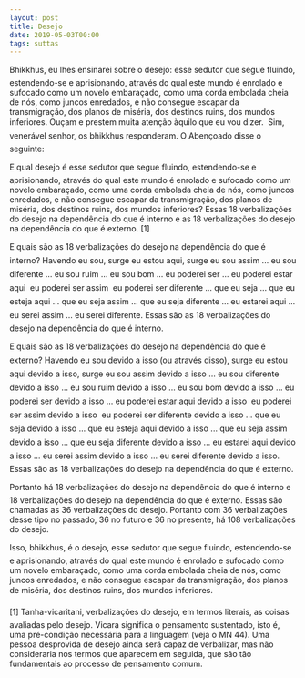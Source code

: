 ```yaml
---
layout: post
title: Desejo
date: 2019-05-03T00:00
tags: suttas
---
```

Bhikkhus, eu lhes ensinarei sobre o desejo: esse sedutor que segue fluindo, estendendo-se e aprisionando, através do qual este mundo é enrolado e sufocado como um novelo embaraçado, como uma corda embolada cheia de nós, como juncos enredados, e não consegue escapar da transmigração, dos planos de miséria, dos destinos ruins, dos mundos inferiores. Ouçam e prestem muita atenção àquilo que eu vou dizer.  Sim, venerável senhor, os bhikkhus responderam. O Abençoado disse o seguinte:

E qual desejo é esse sedutor que segue fluindo, estendendo-se e aprisionando, através do qual este mundo é enrolado e sufocado como um novelo embaraçado, como uma corda embolada cheia de nós, como juncos enredados, e não consegue escapar da transmigração, dos planos de miséria, dos destinos ruins, dos mundos inferiores? Essas 18 verbalizações do desejo na dependência do que é interno e as 18 verbalizações do desejo na dependência do que é externo. [1]

E quais são as 18 verbalizações do desejo na dependência do que é interno? Havendo eu sou, surge eu estou aqui, surge eu sou assim ... eu sou diferente ... eu sou ruim ... eu sou bom ... eu poderei ser ... eu poderei estar aqui  eu poderei ser assim  eu poderei ser diferente ... que eu seja ... que eu esteja aqui ... que eu seja assim ... que eu seja diferente ... eu estarei aqui ... eu serei assim ... eu serei diferente. Essas são as 18 verbalizações do desejo na dependência do que é interno.

E quais são as 18 verbalizações do desejo na dependência do que é externo? Havendo eu sou devido a isso (ou através disso), surge eu estou aqui devido a isso, surge eu sou assim devido a isso ... eu sou diferente devido a isso ... eu sou ruim devido a isso ... eu sou bom devido a isso ... eu poderei ser devido a isso ... eu poderei estar aqui devido a isso  eu poderei ser assim devido a isso  eu poderei ser diferente devido a isso ... que eu seja devido a isso ... que eu esteja aqui devido a isso ... que eu seja assim devido a isso ... que eu seja diferente devido a isso ... eu estarei aqui devido a isso ... eu serei assim devido a isso ... eu serei diferente devido a isso. Essas são as 18 verbalizações do desejo na dependência do que é externo.

Portanto há 18 verbalizações do desejo na dependência do que é interno e 18 verbalizações do desejo na dependência do que é externo. Essas são chamadas as 36 verbalizações do desejo. Portanto com 36 verbalizações desse tipo no passado, 36 no futuro e 36 no presente, há 108 verbalizações do desejo.

Isso, bhikkhus, é o desejo, esse sedutor que segue fluindo, estendendo-se e aprisionando, através do qual este mundo é enrolado e sufocado como um novelo embaraçado, como uma corda embolada cheia de nós, como juncos enredados, e não consegue escapar da transmigração, dos planos de miséria, dos destinos ruins, dos mundos inferiores.

[1] Tanha-vicaritani, verbalizações do desejo, em termos literais, as coisas avaliadas pelo desejo. Vicara significa o pensamento sustentado, isto é, uma pré-condição necessária para a linguagem (veja o MN 44). Uma pessoa desprovida de desejo ainda será capaz de verbalizar, mas não consideraria nos termos que aparecem em seguida, que são tão fundamentais ao processo de pensamento comum.

